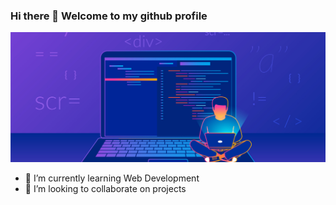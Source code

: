 ### Hi there 👋 Welcome to my github profile
![Banner](https://github.com/TheXro/TheXro/blob/44b991f48842648d7f141710af2c886b08830e84/profilebanneravatar.jpg)



<!--
**strange605/strange605** is a ✨ _special_ ✨ repository because its `README.md` (this file) appears on your GitHub profile.

Here are some ideas to get you started:-->

- 🌱 I’m currently learning Web Development
- 👯 I’m looking to collaborate on projects



